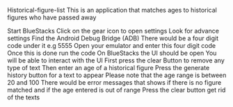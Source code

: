 Historical-figure-list This is an application that matches ages to historical figures who have passed away

Start BlueStacks Click on the gear icon to open settings Look for advance settings Find the Android Debug Bridge (ADB) There would be a four digit code under it e.g 5555 Open your emulator and enter this four digit code Once this is done run the code On BlueStacks the UI should be open You will be able to interact with the UI First press the clear Button to remove any type of text Then enter an age of a historical figure Press the generate history button for a text to appear Please note that the age range is between 20 and 100 There would be error messages that shows if there is no figure matched and if the age entered is out of range Press the clear button get rid of the texts
